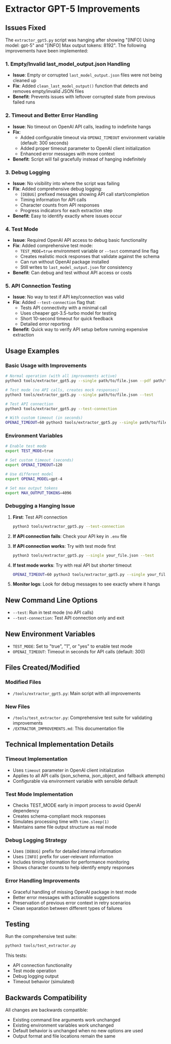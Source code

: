 # Extractor GPT-5 Improvements

## Issues Fixed

The `extractor_gpt5.py` script was hanging after showing "[INFO] Using model: gpt-5" and "[INFO] Max output tokens: 8192". The following improvements have been implemented:

### 1. Empty/Invalid last_model_output.json Handling
- **Issue**: Empty or corrupted `last_model_output.json` files were not being cleaned up
- **Fix**: Added `clean_last_model_output()` function that detects and removes empty/invalid JSON files
- **Benefit**: Prevents issues with leftover corrupted state from previous failed runs

### 2. Timeout and Better Error Handling
- **Issue**: No timeout on OpenAI API calls, leading to indefinite hangs
- **Fix**: 
  - Added configurable timeout via `OPENAI_TIMEOUT` environment variable (default: 300 seconds)
  - Added proper timeout parameter to OpenAI client initialization
  - Enhanced error messages with more context
- **Benefit**: Script will fail gracefully instead of hanging indefinitely

### 3. Debug Logging
- **Issue**: No visibility into where the script was failing
- **Fix**: Added comprehensive debug logging:
  - `[DEBUG]` prefixed messages showing API call start/completion
  - Timing information for API calls
  - Character counts from API responses
  - Progress indicators for each extraction step
- **Benefit**: Easy to identify exactly where issues occur

### 4. Test Mode
- **Issue**: Required OpenAI API access to debug basic functionality
- **Fix**: Added comprehensive test mode:
  - `TEST_MODE=true` environment variable or `--test` command line flag
  - Creates realistic mock responses that validate against the schema
  - Can run without OpenAI package installed
  - Still writes to `last_model_output.json` for consistency
- **Benefit**: Can debug and test without API access or costs

### 5. API Connection Testing
- **Issue**: No way to test if API key/connection was valid
- **Fix**: Added `--test-connection` flag that:
  - Tests API connectivity with a minimal call
  - Uses cheaper gpt-3.5-turbo model for testing
  - Short 10-second timeout for quick feedback
  - Detailed error reporting
- **Benefit**: Quick way to verify API setup before running expensive extraction

## Usage Examples

### Basic Usage with Improvements
```bash
# Normal operation (with all improvements active)
python3 tools/extractor_gpt5.py --single path/to/file.json --pdf path/to/file.pdf

# Test mode (no API calls, creates mock responses)
python3 tools/extractor_gpt5.py --single path/to/file.json --test

# Test API connection
python3 tools/extractor_gpt5.py --test-connection

# With custom timeout (in seconds)
OPENAI_TIMEOUT=60 python3 tools/extractor_gpt5.py --single path/to/file.json
```

### Environment Variables
```bash
# Enable test mode
export TEST_MODE=true

# Set custom timeout (seconds)
export OPENAI_TIMEOUT=120

# Use different model
export OPENAI_MODEL=gpt-4

# Set max output tokens
export MAX_OUTPUT_TOKENS=4096
```

### Debugging a Hanging Issue
1. **First**: Test API connection
   ```bash
   python3 tools/extractor_gpt5.py --test-connection
   ```

2. **If API connection fails**: Check your API key in `.env` file

3. **If API connection works**: Try with test mode first
   ```bash
   python3 tools/extractor_gpt5.py --single your_file.json --test
   ```

4. **If test mode works**: Try with real API but shorter timeout
   ```bash
   OPENAI_TIMEOUT=60 python3 tools/extractor_gpt5.py --single your_file.json
   ```

5. **Monitor logs**: Look for debug messages to see exactly where it hangs

## New Command Line Options

- `--test`: Run in test mode (no API calls)
- `--test-connection`: Test API connection only and exit

## New Environment Variables

- `TEST_MODE`: Set to "true", "1", or "yes" to enable test mode
- `OPENAI_TIMEOUT`: Timeout in seconds for API calls (default: 300)

## Files Created/Modified

### Modified Files
- `/tools/extractor_gpt5.py`: Main script with all improvements

### New Files
- `/tools/test_extractor.py`: Comprehensive test suite for validating improvements
- `/EXTRACTOR_IMPROVEMENTS.md`: This documentation file

## Technical Implementation Details

### Timeout Implementation
- Uses `timeout` parameter in OpenAI client initialization
- Applies to all API calls (json_schema, json_object, and fallback attempts)
- Configurable via environment variable with sensible default

### Test Mode Implementation
- Checks TEST_MODE early in import process to avoid OpenAI dependency
- Creates schema-compliant mock responses
- Simulates processing time with `time.sleep(1)`
- Maintains same file output structure as real mode

### Debug Logging Strategy
- Uses `[DEBUG]` prefix for detailed internal information
- Uses `[INFO]` prefix for user-relevant information
- Includes timing information for performance monitoring
- Shows character counts to help identify empty responses

### Error Handling Improvements
- Graceful handling of missing OpenAI package in test mode
- Better error messages with actionable suggestions
- Preservation of previous error context in retry scenarios
- Clean separation between different types of failures

## Testing

Run the comprehensive test suite:
```bash
python3 tools/test_extractor.py
```

This tests:
- API connection functionality
- Test mode operation
- Debug logging output
- Timeout behavior (simulated)

## Backwards Compatibility

All changes are backwards compatible:
- Existing command line arguments work unchanged
- Existing environment variables work unchanged
- Default behavior is unchanged when no new options are used
- Output format and file locations remain the same